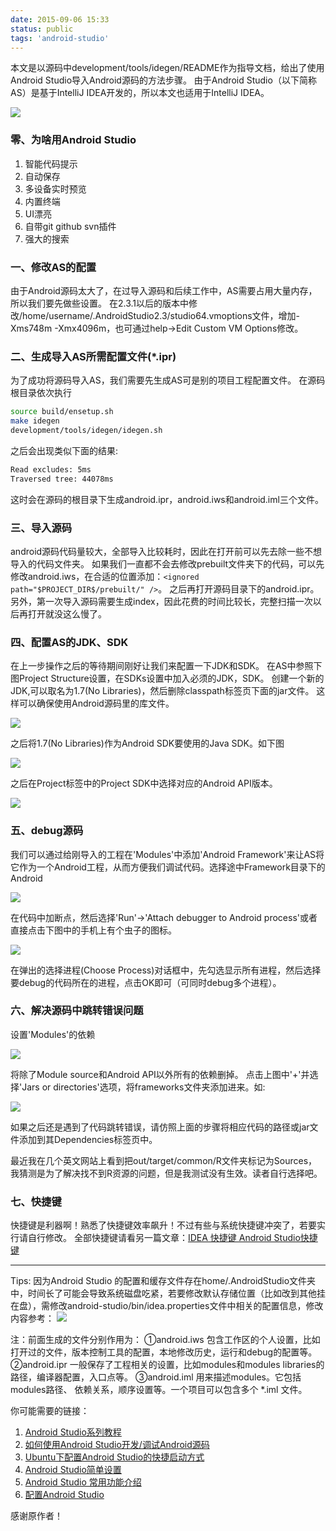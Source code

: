 ```yaml
---
date: 2015-09-06 15:33
status: public
tags: 'android-studio'
---
```


本文是以源码中development/tools/idegen/README作为指导文档，给出了使用Android Studio导入Android源码的方法步骤。
由于Android Studio（以下简称AS）是基于IntelliJ IDEA开发的，所以本文也适用于IntelliJ IDEA。

![](https://codesimple-blog-images.oss-cn-hangzhou.aliyuncs.com/android-studio/_image/0.AS_startup.jpg)

### 零、为啥用Android Studio
1. 智能代码提示
2. 自动保存
3. 多设备实时预览
4. 内置终端
5. UI漂亮
6. 自带git github svn插件
7. 强大的搜索

### 一、修改AS的配置
由于Android源码太大了，在过导入源码和后续工作中，AS需要占用大量内存，所以我们要先做些设置。
在2.3.1以后的版本中修改/home/username/.AndroidStudio2.3/studio64.vmoptions文件，增加-Xms748m -Xmx4096m，也可通过help->Edit Custom VM Options修改。

### 二、生成导入AS所需配置文件(*.ipr)
为了成功将源码导入AS，我们需要先生成AS可是别的项目工程配置文件。
在源码根目录依次执行  
```bash
source build/ensetup.sh  
make idegen
development/tools/idegen/idegen.sh
```
之后会出现类似下面的结果:
```bash
Read excludes: 5ms  
Traversed tree: 44078ms
```
这时会在源码的根目录下生成android.ipr，android.iws和android.iml三个文件。

### 三、导入源码
android源码代码量较大，全部导入比较耗时，因此在打开前可以先去除一些不想导入的代码文件夹。
如果我们一直都不会去修改prebuilt文件夹下的代码，可以先修改android.iws，在合适的位置添加：`<ignored path="$PROJECT_DIR$/prebuilt/" />`。
之后再打开源码目录下的android.ipr。
另外，第一次导入源码需要生成index，因此花费的时间比较长，完整扫描一次以后再打开就没这么慢了。

### 四、配置AS的JDK、SDK
在上一步操作之后的等待期间刚好让我们来配置一下JDK和SDK。
在AS中参照下图Project Structure设置，在SDKs设置中加入必须的JDK，SDK。
创建一个新的JDK,可以取名为1.7(No Libraries)，然后删除classpath标签页下面的jar文件。 这样可以确保使用Android源码里的库文件。

![](https://codesimple-blog-images.oss-cn-hangzhou.aliyuncs.com/android-studio/_image/1.AS_JDK_Nolibs.jpg)


之后将1.7(No Libraries)作为Android SDK要使用的Java SDK。如下图

![](https://codesimple-blog-images.oss-cn-hangzhou.aliyuncs.com/android-studio/_image/2.AS_JDK_Android.jpg)


之后在Project标签中的Project SDK中选择对应的Android API版本。

![](https://codesimple-blog-images.oss-cn-hangzhou.aliyuncs.com/android-studio/_image/3.AS_JDK_SDK.jpg)


### 五、debug源码
我们可以通过给刚导入的工程在'Modules'中添加'Android Framework'来让AS将它作为一个Android工程，从而方便我们调试代码。选择途中Framework目录下的Android

![](https://codesimple-blog-images.oss-cn-hangzhou.aliyuncs.com/android-studio/_image/6.AS_Module_Android.jpg)


在代码中加断点，然后选择'Run'->'Attach debugger to Android process'或者直接点击下图中的手机上有个虫子的图标。

![](https://codesimple-blog-images.oss-cn-hangzhou.aliyuncs.com/android-studio/_image/AS2_AS_toolsbar_debug.jpg)


在弹出的选择进程(Choose Process)对话框中，先勾选显示所有进程，然后选择要debug的代码所在的进程，点击OK即可（可同时debug多个进程）。

### 六、解决源码中跳转错误问题
设置'Modules'的依赖

![](https://codesimple-blog-images.oss-cn-hangzhou.aliyuncs.com/android-studio/_image/4.AS_Modules.jpg)


将除了Module source和Android API以外所有的依赖删掉。
点击上图中'+'并选择'Jars or directories'选项，将frameworks文件夹添加进来。如:

![](https://codesimple-blog-images.oss-cn-hangzhou.aliyuncs.com/android-studio/_image/5.AS_Module_fram5.ework.jpg)


如果之后还是遇到了代码跳转错误，请仿照上面的步骤将相应代码的路径或jar文件添加到其Dependencies标签页中。

最近我在几个英文网站上看到把out/target/common/R文件夹标记为Sources，我猜测是为了解决找不到R资源的问题，但是我测试没有生效。读者自行选择吧。

### 七、快捷键
快捷键是利器啊！熟悉了快捷键效率飙升！不过有些与系统快捷键冲突了，若要实行请自行修改。
全部快捷键请看另一篇文章：[IDEA 快捷键 Android Studio快捷键](http://blog.csdn.net/aaa111/article/details/43791481)

---

Tips:
因为Android Studio 的配置和缓存文件存在home/.AndroidStudio文件夹中，时间长了可能会导致系统磁盘吃紧，若要修改默认存储位置（比如改到其他挂在盘），需修改android-studio/bin/idea.properties文件中相关的配置信息，修改内容参考：
![](https://codesimple-blog-images.oss-cn-hangzhou.aliyuncs.com/android-studio/_image/AS2_config_cache.png)

注：前面生成的文件分别作用为：
①android.iws 包含工作区的个人设置，比如打开过的文件，版本控制工具的配置，本地修改历史，运行和debug的配置等。
②android.ipr 一般保存了工程相关的设置，比如modules和modules libraries的路径，编译器配置，入口点等。
③android.iml 用来描述modules。它包括modules路径、 依赖关系，顺序设置等。一个项目可以包含多个 *.iml 文件。

你可能需要的链接：
1. [Android Studio系列教程](http://stormzhang.com)
2. [如何使用Android Studio开发/调试Android源码](http://www.cnblogs.com/Lefter/p/4176991.html)
3. [Ubuntu下配置Android Studio的快捷启动方式](http://blog.csdn.net/aaa111/article/details/41833179)
4. [Android Studio简单设置](http://ask.android-studio.org/?/article/14)
5. [Android Studio 常用功能介绍](http://ask.android-studio.org/?/article/23)
6. [配置Android Studio](https://developer.android.com/studio/intro/studio-config.html)

感谢原作者！